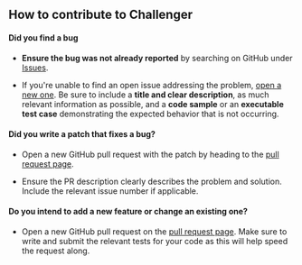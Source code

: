 ## How to contribute to Challenger

#### **Did you find a bug**

* **Ensure the bug was not already reported** by searching on GitHub under [Issues](https://github.com/folksgl/challenger/issues).

* If you're unable to find an open issue addressing the problem, [open a new one](https://github.com/folksgl/challenger/issues/new). Be sure to include a **title and clear description**, as much relevant information as possible, and a **code sample** or an **executable test case** demonstrating the expected behavior that is not occurring.

#### **Did you write a patch that fixes a bug?**

* Open a new GitHub pull request with the patch by heading to the [pull request page](https://github.com/folksgl/challenger/pulls).

* Ensure the PR description clearly describes the problem and solution. Include the relevant issue number if applicable.

#### **Do you intend to add a new feature or change an existing one?**

* Open a new GitHub pull request on the [pull request page](https://github.com/folksgl/challenger/pulls). Make sure to write and submit the relevant tests for your code as this will help speed the request along.
